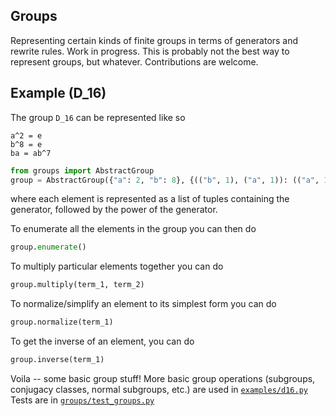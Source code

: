 ## Groups
Representing certain kinds of finite groups in terms of generators and rewrite rules. 
Work in progress. 
This is probably not the best way to represent groups, but whatever.
Contributions are welcome.
 
## Example (D_16)
The group `D_16` can be represented like so
```
a^2 = e
b^8 = e
ba = ab^7
```

``` python
from groups import AbstractGroup
group = AbstractGroup({"a": 2, "b": 8}, {(("b", 1), ("a", 1)): (("a", 1), ("b", 7))}) # default group
```
where each element is represented as a list of tuples containing the generator, followed by the power of the generator.

To enumerate all the elements in the group you can then do
``` python
group.enumerate()
```

To multiply particular elements together you can do
``` python
group.multiply(term_1, term_2)
```

To normalize/simplify an element to its simplest form you can do
``` python
group.normalize(term_1)
```

To get the inverse of an element, you can do
``` python
group.inverse(term_1)
```

Voila -- some basic group stuff! 
More basic group operations (subgroups, conjugacy classes, normal subgroups, etc.) are used in [`examples/d16.py`](/examples/d16.py)
Tests are in [`groups/test_groups.py`](groups/test_groups.py)
